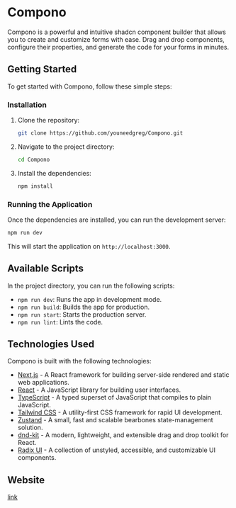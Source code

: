 # Compono

Compono is a powerful and intuitive shadcn component builder that allows you to create and customize forms with ease. Drag and drop components, configure their properties, and generate the code for your forms in minutes.

## Getting Started

To get started with Compono, follow these simple steps:

### Installation

1.  Clone the repository:
    ```bash
    git clone https://github.com/youneedgreg/Compono.git
    ```
2.  Navigate to the project directory:
    ```bash
    cd Compono
    ```
3.  Install the dependencies:
    ```bash
    npm install
    ```

### Running the Application

Once the dependencies are installed, you can run the development server:

```bash
npm run dev
```

This will start the application on `http://localhost:3000`.

## Available Scripts

In the project directory, you can run the following scripts:

-   `npm run dev`: Runs the app in development mode.
-   `npm run build`: Builds the app for production.
-   `npm run start`: Starts the production server.
-   `npm run lint`: Lints the code.

## Technologies Used

Compono is built with the following technologies:

-   [Next.js](https://nextjs.org/) - A React framework for building server-side rendered and static web applications.
-   [React](https://reactjs.org/) - A JavaScript library for building user interfaces.
-   [TypeScript](https://www.typescriptlang.org/) - A typed superset of JavaScript that compiles to plain JavaScript.
-   [Tailwind CSS](https://tailwindcss.com/) - A utility-first CSS framework for rapid UI development.
-   [Zustand](https://github.com/pmndrs/zustand) - A small, fast and scalable bearbones state-management solution.
-   [dnd-kit](https://dndkit.com/) - A modern, lightweight, and extensible drag and drop toolkit for React.
-   [Radix UI](https://www.radix-ui.com/) - A collection of unstyled, accessible, and customizable UI components.

## Website

[link](https://compono.vercel.app/)